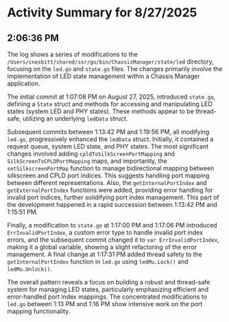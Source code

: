 # Activity Summary for 8/27/2025

## 2:06:36 PM
The log shows a series of modifications to the `/Users/cnesbitt/shared/ssr/go/bin/ChassisManager/state/led` directory, focusing on the `led.go` and `state.go` files.  The changes primarily involve the implementation of LED state management within a Chassis Manager application.

The initial commit at 1:07:08 PM on August 27, 2025, introduced `state.go`, defining a `State` struct and methods for accessing and manipulating LED states (system LED and PHY states).  These methods appear to be thread-safe, utilizing an underlying `ledData` struct.

Subsequent commits between 1:13:42 PM and 1:19:56 PM, all modifying `led.go`, progressively enhanced the `ledData` struct.  Initially, it contained a request queue, system LED state, and PHY states.  The most significant changes involved adding `cpldToSilkScreenPortMapping` and `SilkScreenToCPLDPortMapping` maps, and importantly, the `setSilkscreenPortMap` function to manage bidirectional mapping between silkscreen and CPLD port indices. This suggests handling port mapping between different representations. Also, the `getInternalPortIndex` and `getExternalPortIndex` functions were added, providing error handling for invalid port indices, further solidifying port index management.  This part of the development happened in a rapid succession between 1:13:42 PM and 1:15:51 PM.

Finally, a modification to `state.go` at 1:17:00 PM and 1:17:06 PM introduced `ErrInvalidPortIndex`, a custom error type to handle invalid port index errors, and the subsequent commit changed it to `var ErrInvalidPortIndex`, making it a global variable, showing a slight refactoring of the error management.  A final change at 1:17:31 PM added thread safety to the `getInternalPortIndex` function in `led.go` using `ledMu.Lock()` and `ledMu.Unlock()`.


The overall pattern reveals a focus on building a robust and thread-safe system for managing LED states, particularly emphasizing efficient and error-handled port index mappings.  The concentrated modifications to `led.go` between 1:13 PM and 1:16 PM show intensive work on the port mapping functionality.
